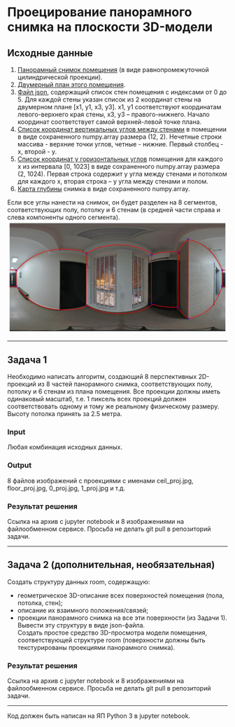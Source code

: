 # Проецирование панорамного снимка на плоскости 3D-модели
## Исходные данные
1. [Панорамный снимок помещения](data/image_1024_aligned_rgb.png) (в виде равнопромежуточной цилиндрической проекции).
2. [Двумерный план этого помещения](data/floor_plan_test.jpg).
3. [Файл json](data/test_object_lu.json), содержащий список стен помещения с индексами от 0 до 5. Для каждой стены указан список из 2 координат стены на двумерном плане [x1, y1, x3, y3]. x1, y1 соответствуют координатам левого-верхнего края стены, x3, y3 – правого-нижнего. Начало координат соответствует самой верхней-левой точке плана.
4. [Список координат вертикальных углов между стенами](data/v_corners.npy) в помещении в виде сохраненного numpy.array размера (12, 2). Нечетные строки массива - верхние точки углов, четные - нижние. Первый столбец - x, второй - y.
5. [Список координат y горизонтальных углов](data/h_corners.npy) помещения для каждого x из интервала [0, 1023] в виде сохраненного numpy.array размера (2, 1024). Первая строка содержит y угла между стенами и потолком для каждого x, вторая строка – y угла между стенами и полом.
6. [Карта глубины](data/depth_map.npy) снимка в виде сохраненного numpy.array.  

Если все углы нанести на снимок, он будет разделен на 8 сегментов, соответствующих полу, потолку и 6 стенам (в средней части справа и слева компоненты одного сегмента).
![Разбивка панорамы](data/partition.jpg)
***
## Задача 1
Необходимо написать алгоритм, создающий 8 перспективных 2D-проекций из 8 частей панорамного снимка, соответствующих полу, потолку и 6 стенам из плана помещения. Все проекции должны иметь одинаковый масштаб, т.е. 1 пиксель всех проекций должен соответствовать одному и тому же реальному физическому размеру.
Высоту потолка принять за 2.5 метра.
### Input
Любая комбинация исходных данных.
### Output 
8 файлов изображений с проекциями с именами ceil_proj.jpg, floor_proj.jpg, 0_proj.jpg, 1_proj.jpg и т.д.
### Результат решения
Cсылка на архив с jupyter notebook и 8 изображениями на файлообменном сервисе. Просьба не делать git pull в репозиторий задачи.
***
## Задача 2 (дополнительная, необязательная)
Создать структуру данных room, содержащую:
- геометрическое 3D-описание всех поверхностей помещения (пола, потолка, стен);
- описание их взаимного положения/связей;
- проекции панорамного снимка на все эти поверхности (из Задачи 1).    
Вывести эту структуру в виде json-файла.  
Создать простое средство 3D-просмотра модели помещения, соответствующей структуре room (поверхности должны быть текстурированы проекциями панорамного снимка).  
### Результат решения
Cсылка на архив с jupyter notebook и 8 изображениями на файлообменном сервисе. Просьба не делать git pull в репозиторий задачи.  
***
Код должен быть написан на ЯП Python 3 в jupyter notebook.
